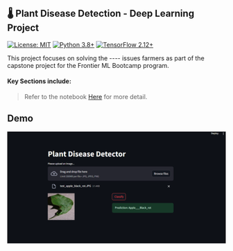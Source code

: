 ## 🌡️ **Plant Disease Detection - Deep Learning Project**

[![License: MIT](https://img.shields.io/badge/License-MIT-yellow.svg)](https://opensource.org/licenses/MIT)
[![Python 3.8+](https://img.shields.io/badge/python-3.8+-blue.svg)](https://www.python.org/downloads/)
[![TensorFlow 2.12+](https://img.shields.io/badge/TensorFlow-2.12+-FF6F00?logo=tensorflow)](https://www.tensorflow.org/)

This project focuses on solving the ---- issues farmers as part of the capstone project for the Frontier ML Bootcamp program. 


#### **Key Sections include:**

> Refer to the notebook [Here](https://github.com/edasaruhan/FTL_Ethiopia_ML2_Gr3/notebooks/plant-disease-prediction.ipynb) for more detail.



## **Demo**
![Disease Prediction Demo](https://raw.githubusercontent.com/edasaruhan/FTL_Ethiopia_ML2_Gr3/main/demo/disease_prediction%202.PNG)



